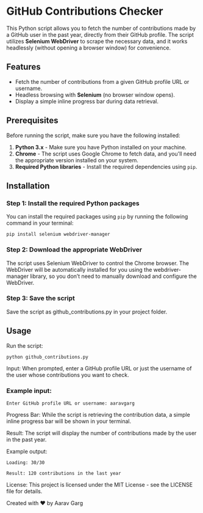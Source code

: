 # GitHub Contributions Checker

This Python script allows you to fetch the number of contributions made by a GitHub user in the past year, directly from their GitHub profile. The script utilizes **Selenium WebDriver** to scrape the necessary data, and it works headlessly (without opening a browser window) for convenience.

## Features

- Fetch the number of contributions from a given GitHub profile URL or username.
- Headless browsing with **Selenium** (no browser window opens).
- Display a simple inline progress bar during data retrieval.

## Prerequisites

Before running the script, make sure you have the following installed:

1. **Python 3.x** - Make sure you have Python installed on your machine.
2. **Chrome** - The script uses Google Chrome to fetch data, and you'll need the appropriate version installed on your system.
3. **Required Python libraries** - Install the required dependencies using `pip`.

## Installation

### Step 1: Install the required Python packages

You can install the required packages using `pip` by running the following command in your terminal:

```
pip install selenium webdriver-manager
```

### Step 2: Download the appropriate WebDriver

The script uses Selenium WebDriver to control the Chrome browser. The WebDriver will be automatically installed for you using the webdriver-manager library, so you don’t need to manually download and configure the WebDriver.

### Step 3: Save the script

Save the script as github_contributions.py in your project folder.

## Usage

Run the script:

```
python github_contributions.py
```

Input: When prompted, enter a GitHub profile URL or just the username of the user whose contributions you want to check.

### Example input:

```
Enter GitHub profile URL or username: aaravgarg
```

Progress Bar: While the script is retrieving the contribution data, a simple inline progress bar will be shown in your terminal.

Result: The script will display the number of contributions made by the user in the past year.

Example output:

```
Loading: 30/30

Result: 120 contributions in the last year
```

License: This project is licensed under the MIT License - see the LICENSE file for details.

Created with ❤️ by Aarav Garg




